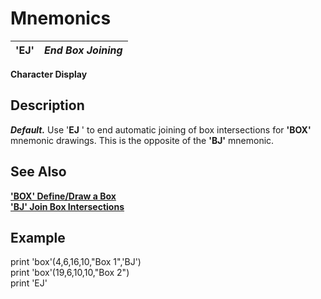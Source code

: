 # Mnemonics

**'EJ'** |  **_End Box Joining_**  
---|---  
  
**Character Display**

##  Description

**_Default._** Use '**EJ** ' to end automatic joining of box intersections for **'BOX'** mnemonic drawings. This is the opposite of the **'BJ'** mnemonic.

## See Also

**['BOX' Define/Draw a Box](box.md)**  
**['BJ' Join Box Intersections](bj.md)**

##  Example

print 'box'(4,6,16,10,"Box 1",'BJ')  
print 'box'(19,6,10,10,"Box 2")  
print 'EJ'
